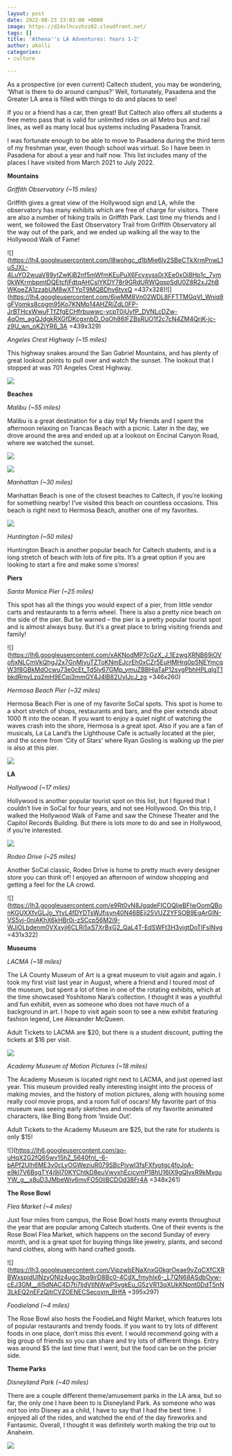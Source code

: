 ```yaml
---
layout: post
date: 2022-08-23 23:03:00 +0000
image: https://d24slhcvzhzz82.cloudfront.net/
tags: []
title: 'Athena''s LA Adventures: Years 1-2'
author: akolli
categories:
- culture

---
```

As a prospective (or even current) Caltech student, you may be wondering, ‘What is there to do around campus?’ Well, fortunately, Pasadena and the Greater LA area is filled with things to do and places to see!

If you or a friend has a car, then great! But Caltech also offers all students a free metro pass that is valid for unlimited rides on all Metro bus and rail lines, as well as many local bus systems including Pasadena Transit.

I was fortunate enough to be able to move to Pasadena during the third term of my freshman year, even though school was virtual. So I have been in Pasadena for about a year and half now. This list includes many of the places I have visited from March 2021 to July 2022.

**Mountains**

_Griffith Observatory (\~15 miles)_

Griffith gives a great view of the Hollywood sign and LA, while the observatory has many exhibits which are free of charge for visitors. There are also a number of hiking trails in Griffith Park. Last time my friends and I went, we followed the East Observatory Trail from Griffith Observatory all the way out of the park, and we ended up walking all the way to the Hollywood Walk of Fame!

![](https://lh4.googleusercontent.com/l8wohgc_d1bMie6lv2SBeCTkXrmPnwL1uSJXL-4LuYO2wuaV89ytZwKiB2nf5mWfmKEuPuX6Fcyxyss0rXEe0xOi8Hp1c_7ym0kWKrmbpmtDQEtcfiFdtqAHCslYKDY78r9GRdURWQqspSdU0Z8R2xJ2hBWKpeZA1zzabUM8wXTYpT9MQBDhv6tyxQ =437x328)![](https://lh4.googleusercontent.com/6jwMM8Vn02WDL8FFTTMGqVI_Wniq9gFVomks8cpgm95Ko7KNMp14AHZRiZdL0FP-JrBTHcxWwuFTfZfgECHfrbuwwc-ycpT0jUyfP_DVNLcDZw-4qOm_agQJdgkRXGfDKcgxnbD_OqOh86lFZBsRUO1f2c7cN4ZM4QrjK-jc-z9U_wn_oKZjYR6_3A =439x329)

_Angeles Crest Highway (\~15 miles)_

This highway snakes around the San Gabriel Mountains, and has plenty of great lookout points to pull over and watch the sunset. The lookout that I stopped at was 701 Angeles Crest Highway.

![](https://d24slhcvzhzz82.cloudfront.net/images/2022/athena/adventures/Angeles%20Highway.jpg)

**Beaches**

_Malibu (\~55 miles)_

Malibu is a great destination for a day trip! My friends and I spent the afternoon relaxing on Trancas Beach with a picnic. Later in the day, we drove around the area and ended up at a lookout on Encinal Canyon Road, where we watched the sunset.

![](https://d24slhcvzhzz82.cloudfront.net/images/2022/athena/adventures/Malibu.JPG)

![](https://d24slhcvzhzz82.cloudfront.net/images/2022/athena/adventures/Malibu%20(2).jpg)

_Manhattan (\~30 miles)_

Manhattan Beach is one of the closest beaches to Caltech, if you’re looking for something nearby! I’ve visited this beach on countless occasions. This beach is right next to Hermosa Beach, another one of my favorites.

![](https://d24slhcvzhzz82.cloudfront.net/images/2022/athena/adventures/Manhattan.jpg)

_Huntington (\~50 miles)_

Huntington Beach is another popular beach for Caltech students, and is a long stretch of beach with lots of fire pits. It’s a great option if you are looking to start a fire and make some s’mores!

**Piers**

_Santa Monica Pier (\~25 miles)_

This spot has all the things you would expect of a pier, from little vendor carts and restaurants to a ferris wheel. There is also a pretty nice beach on the side of the pier. But be warned – the pier is a pretty popular tourist spot and is almost always busy. But it’s a great place to bring visiting friends and family!

![](https://lh6.googleusercontent.com/xAKNodMP7cGzX_J_1EzwgXRNB69iOVofjxNLCmVkQhgJ2x7GnMjyuTZToKNmEJcrEh0xCZr5EuHMHrq0p5NEYmcqW3f8GBkMdOcwu73e0cEt_Td5ly67GMp_ymuZBBHjaTaP12svgPbhHPLqlgT1bkdRmyLzq2mH9ECpi3mmGY4J4lB82UyIJcJ_zg =346x260)

_Hermosa Beach Pier (\~32 miles)_

Hermosa Beach Pier is one of my favorite SoCal spots. This spot is home to a short stretch of shops, restaurants and bars, and the pier extends about 1000 ft into the ocean. If you want to enjoy a quiet night of watching the waves crash into the shore, Hermosa is a great spot. Also if you are a fan of musicals, La La Land’s the Lighthouse Cafe is actually located at the pier, and the scene from ‘City of Stars’ where Ryan Gosling is walking up the pier is also at this pier.

![](https://d24slhcvzhzz82.cloudfront.net/images/2022/athena/adventures/Hermosa.JPG)

**LA**

_Hollywood (\~17 miles)_

Hollywood is another popular tourist spot on this list, but I figured that I couldn’t live in SoCal for four years, and not see Hollywood. On this trip, I walked the Hollywood Walk of Fame and saw the Chinese Theater and the Capitol Records Building. But there is lots more to do and see in Hollywood, if you’re interested.

![](https://d24slhcvzhzz82.cloudfront.net/images/2022/athena/adventures/hollywood.jpg)

_Rodeo Drive (\~25 miles)_

Another SoCal classic, Rodeo Drive is home to pretty much every designer store you can think of! I enjoyed an afternoon of window shopping and getting a feel for the LA crowd.

![](https://lh3.googleusercontent.com/e9Rt0vN8JgqdeFICOQljeBFIwOomQBonKGUXXfvGLJo_YtyL4fDYDTsWJfjsyn40N46BEji25VUZ2YFSOB9EgArGIN-VS5vj-0niAKhX6kHBr0i-zSCcp56M2i9-WJjOLbdenm0VXxyij6CLRi5xS7XrBxG2_QaL4T-EdSWFt3H3vigtDoTIFsINvg =431x322)

**Museums**

_LACMA (\~18 miles)_

The LA County Museum of Art is a great museum to visit again and again. I took my first visit last year in August, where a friend and I toured most of the museum, but spent a lot of time in one of the rotating exhibits, which at the time showcased Yoshitomo Nara’s collection. I thought it was a youthful and fun exhibit, even as someone who does not have much of a background in art. I hope to visit again soon to see a new exhibit featuring fashion legend, Lee Alexander McQueen.

Adult Tickets to LACMA are $20, but there is a student discount, putting the tickets at $16 per visit.

![](https://d24slhcvzhzz82.cloudfront.net/images/2022/athena/adventures/lacma.JPG)

_Academy Museum of Motion Pictures (\~18 miles)_

The Academy Museum is located right next to LACMA, and just opened last year. This museum provided really interesting insight into the process of making movies, and the history of motion pictures, along with housing some really cool movie props, and a room full of oscars! My favorite part of this museum was seeing early sketches and models of my favorite animated characters, like Bing Bong from ‘Inside Out’.

Adult Tickets to the Academy Museum are $25, but the rate for students is only $15!

![](https://lh6.googleusercontent.com/ao-uHqX2G2fQ65wv15hZ_5640fnI_-6-bAPf2Ulh6ME3v0cLyOGWezjuR079SBcPivwI3fsFXfyotgc4foJoA-e9kl7V6BsgTY4j9jI70KYChtkD8euVwvxhEcicymP18hU16IX9gQlyxR9kMxguYW_g__x8uD3JMbeWiv6mvFO50llBCDOd38Fr4A =348x261)

**The Rose Bowl**

_Flea Market (\~4 miles)_

Just four miles from campus, the Rose Bowl hosts many events throughout the year that are popular among Caltech students. One of their events is the Rose Bowl Flea Market, which happens on the second Sunday of every month, and is a great spot for buying things like jewelry, plants, and second hand clothes, along with hand crafted goods.

![](https://lh3.googleusercontent.com/VipzwbENaXnxG0kgrOeae9yZqCXfCXRBWxspidUlNzyONIz4ugc3bq9irD8Bc0-4CdX_fmyhlx6-_L7QN68ASdbOyw-cEJ3GM__iIi5dNAC4D7ti7ljdVtlNWwP5ygkEu_G5zVR13qXUkKNpnt0DdT5nN3LkEQ2nEFzQjtiCVZOENECSecovm_8HfA =395x297)

_Foodieland (\~4 miles)_

The Rose Bowl also hosts the FoodieLand Night Market, which features lots of popular restaurants and trendy foods. If you want to try lots of different foods in one place, don’t miss this event. I would recommend going with a big group of friends so you can share and try lots of different things. Entry was around $5 the last time that I went, but the food can be on the pricier side.

**Theme Parks**

_Disneyland Park (\~40 miles)_

There are a couple different theme/amusement parks in the LA area, but so far, the only one I have been to is Disneyland Park. As someone who was not too into Disney as a child, I have to say that I had the best time. I enjoyed all of the rides, and watched the end of the day fireworks and Fantasmic. Overall, I thought it was definitely worth making the trip out to Anaheim.

![](https://d24slhcvzhzz82.cloudfront.net/images/2022/athena/adventures/disney.JPG)